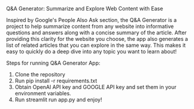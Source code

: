 Q&A Generator: Summarize and Explore Web Content with Ease

Inspired by Google's People Also Ask section, the Q&A Generator is a project to help summarize content from any website into informative questions and answers along with a concise summary of the article. After providing this clarity for the website you choose, the app also generates a list of related articles that you can explore in the same way. This makes it easy to quickly do a deep dive into any topic you want to learn about!

Steps for running Q&A Generator App:
1. Clone the repository
2. Run pip install -r requirements.txt
3. Obtain OpenAI API key and GOOGLE API key and set them in your environment variables.
4. Run streamlit run app.py and enjoy!
